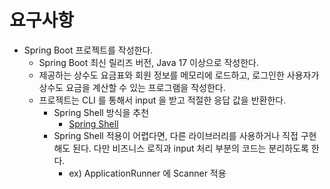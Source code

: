 # 요구사항

- Spring Boot 프로젝트를 작성한다.
    - Spring Boot 최신 릴리즈 버전, Java 17 이상으로 작성한다.
    - 제공하는 상수도 요금표와 회원 정보를 메모리에 로드하고, 로그인한 사용자가 상수도 요금을 계산할 수 있는 프로그램을 작성한다.
    - 프로젝트는 CLI 를 통해서 input 을 받고 적절한 응답 값을 반환한다.
        - Spring Shell 방식을 추천
            - [Spring Shell](https://nhnacademy.dooray.com/share/pages/ABFgz8KgRv62A85x9KClUw/3885036920804056648)
        - Spring Shell 적용이 어렵다면, 다른 라이브러리를 사용하거나 직접 구현해도 된다. 다만 비즈니스 로직과 input 처리 부분의 코드는 분리하도록 한다.
            - ex) ApplicationRunner 에 Scanner 적용